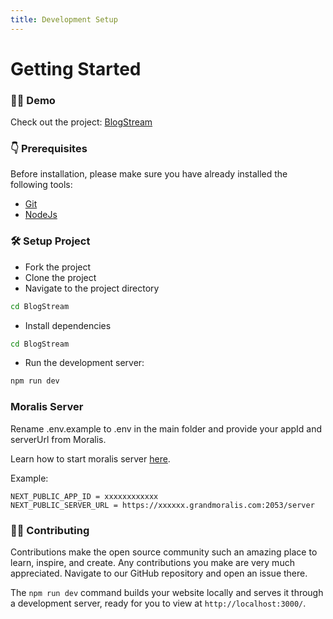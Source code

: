 ```yaml
---
title: Development Setup
---
```


# Getting Started

### 👨‍💻 Demo

Check out the project: [BlogStream](https://blogstream.com)

### 👇 Prerequisites

Before installation, please make sure you have already installed the following tools:

- [Git](https://git-scm.com/downloads)
- [NodeJs](https://nodejs.org/en/download/)

### 🛠 Setup Project

- Fork the project
- Clone the project
- Navigate to the project directory

```bash
cd BlogStream
```
- Install dependencies

```bash
cd BlogStream
```

- Run the development server:

```bash
npm run dev
```

### Moralis Server

Rename .env.example to .env in the main folder and provide your appId and serverUrl from Moralis.

Learn how to start moralis server [here](https://docs.moralis.io/moralis-server/getting-started/create-a-moralis-server).

Example:

```
NEXT_PUBLIC_APP_ID = xxxxxxxxxxxx
NEXT_PUBLIC_SERVER_URL = https://xxxxxx.grandmoralis.com:2053/server

```
### 👨‍💻 Contributing

Contributions make the open source community such an amazing place to learn, inspire, and create. Any contributions you make are very much appreciated. Navigate to our GitHub repository and open an issue there.

The `npm run dev` command builds your website locally and serves it through a development server, ready for you to view at `http://localhost:3000/`.

